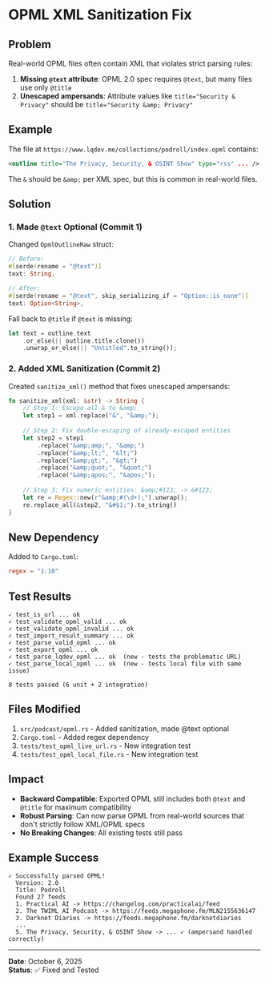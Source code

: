 # OPML XML Sanitization Fix

## Problem
Real-world OPML files often contain XML that violates strict parsing rules:
1. **Missing `@text` attribute**: OPML 2.0 spec requires `@text`, but many files use only `@title`
2. **Unescaped ampersands**: Attribute values like `title="Security & Privacy"` should be `title="Security &amp; Privacy"`

## Example
The file at `https://www.lqdev.me/collections/podroll/index.opml` contains:
```xml
<outline title="The Privacy, Security, & OSINT Show" type="rss" ... />
```

The `&` should be `&amp;` per XML spec, but this is common in real-world files.

## Solution

### 1. Made `@text` Optional (Commit 1)
Changed `OpmlOutlineRaw` struct:
```rust
// Before:
#[serde(rename = "@text")]
text: String,

// After:
#[serde(rename = "@text", skip_serializing_if = "Option::is_none")]
text: Option<String>,
```

Fall back to `@title` if `@text` is missing:
```rust
let text = outline.text
    .or_else(|| outline.title.clone())
    .unwrap_or_else(|| "Untitled".to_string());
```

### 2. Added XML Sanitization (Commit 2)
Created `sanitize_xml()` method that fixes unescaped ampersands:

```rust
fn sanitize_xml(xml: &str) -> String {
    // Step 1: Escape all & to &amp;
    let step1 = xml.replace("&", "&amp;");
    
    // Step 2: Fix double-escaping of already-escaped entities
    let step2 = step1
        .replace("&amp;amp;", "&amp;")
        .replace("&amp;lt;", "&lt;")
        .replace("&amp;gt;", "&gt;")
        .replace("&amp;quot;", "&quot;")
        .replace("&amp;apos;", "&apos;");
    
    // Step 3: Fix numeric entities: &amp;#123; -> &#123;
    let re = Regex::new(r"&amp;#(\d+);").unwrap();
    re.replace_all(&step2, "&#$1;").to_string()
}
```

## New Dependency
Added to `Cargo.toml`:
```toml
regex = "1.10"
```

## Test Results
```
✓ test_is_url ... ok
✓ test_validate_opml_valid ... ok  
✓ test_validate_opml_invalid ... ok
✓ test_import_result_summary ... ok
✓ test_parse_valid_opml ... ok
✓ test_export_opml ... ok
✓ test_parse_lqdev_opml ... ok  (new - tests the problematic URL)
✓ test_parse_local_opml ... ok  (new - tests local file with same issue)

8 tests passed (6 unit + 2 integration)
```

## Files Modified
1. `src/podcast/opml.rs` - Added sanitization, made @text optional
2. `Cargo.toml` - Added regex dependency
3. `tests/test_opml_live_url.rs` - New integration test
4. `tests/test_opml_local_file.rs` - New integration test

## Impact
- **Backward Compatible**: Exported OPML still includes both `@text` and `@title` for maximum compatibility
- **Robust Parsing**: Can now parse OPML from real-world sources that don't strictly follow XML/OPML specs
- **No Breaking Changes**: All existing tests still pass

## Example Success
```
✓ Successfully parsed OPML!
  Version: 2.0
  Title: Podroll
  Found 27 feeds
  1. Practical AI -> https://changelog.com/practicalai/feed
  2. The TWIML AI Podcast -> https://feeds.megaphone.fm/MLN2155636147
  3. Darknet Diaries -> https://feeds.megaphone.fm/darknetdiaries
  ...
  5. The Privacy, Security, & OSINT Show -> ... ✓ (ampersand handled correctly)
```

---

**Date**: October 6, 2025  
**Status**: ✅ Fixed and Tested
